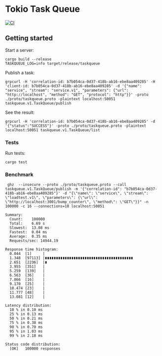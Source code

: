 # Tokio Task Queue
[![CI](https://github.com/yellowred/tokio-task-queue/actions/workflows/github-actions.yml/badge.svg)](https://github.com/yellowred/tokio-task-queue/actions/workflows/github-actions.yml)

## Getting started
Start a server:
```
cargo build --release
TASKQUEUE_LOG=info target/release/taskqueue
```

Publish a task:
```
grpcurl -H 'correlation-id: b7b054ca-0d37-418b-ab16-ebe8aa409285' -H 'client-id: b7b054ca-0d37-418b-ab16-ebe8aa409285' -d '{"name": "service", "stream": "service.v1", "parameters": {"url": "http://localhost", "method": "GET", "protocol": "http"}}' -proto ./proto/taskqueue.proto -plaintext localhost:50051 taskqueue.v1.TaskQueue/publish
```

See the result:
```
grpcurl -H 'correlation-id: b7b054ca-0d37-418b-ab16-ebe8aa409285' -d '{"status":"SUCCESS"}' -proto ./proto/taskqueue.proto -plaintext localhost:50051 taskqueue.v1.TaskQueue/list
```

### Tests

Run tests:
```
cargo test
```

### Benchmark

```
 ghz  --insecure --proto ./proto/taskqueue.proto --call taskqueue.v1.TaskQueue/publish -m '{"correlation-id": "b7b054ca-0d37-418b-ab16-ebe8aa409285"}' -d "{\"name\": \"service\", \"stream\": \"loadtest.v1\", \"parameters\": {\"url\": \"http://localhost:3001/bump_counter\", \"method\": \"GET\"}}" -n 100000 -c 16 --connections=10 localhost:50051

Summary:
  Count:	100000
  Total:	6.69 s
  Slowest:	13.08 ms
  Fastest:	0.04 ms
  Average:	0.35 ms
  Requests/sec:	14944.19

Response time histogram:
  0.044  [1]     |
  1.348  [97113] |∎∎∎∎∎∎∎∎∎∎∎∎∎∎∎∎∎∎∎∎∎∎∎∎∎∎∎∎∎∎∎∎∎∎∎∎∎∎∎∎
  2.651  [2236]  |∎
  3.955  [351]   |
  5.259  [139]   |
  6.563  [36]    |
  7.866  [16]    |
  9.170  [25]    |
  10.474 [23]    |
  11.777 [48]    |
  13.081 [12]    |

Latency distribution:
  10 % in 0.10 ms
  25 % in 0.13 ms
  50 % in 0.21 ms
  75 % in 0.38 ms
  90 % in 0.70 ms
  95 % in 1.03 ms
  99 % in 2.18 ms

Status code distribution:
  [OK]   100000 responses
```
